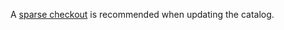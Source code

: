 A [sparse checkout](https://git-scm.com/docs/git-sparse-checkout) is recommended when updating the catalog.

